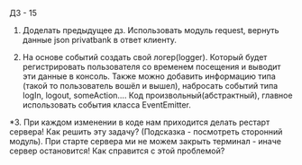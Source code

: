 ДЗ - 15

1. Доделать предыдущее дз. Использовать модуль request, вернуть данные json privatbank в ответ клиенту.

2. На основе событий создать свой логер(logger). Который будет регистрировать пользователя со временем посещения и выводит эти данные в консоль. Также можно добавить информацию типа (такой то пользователь вошёл и вышел), набросать событий типа logIn, logout, someAction…. Код произвольный(абстрактный), главное использовать события класса EventEmitter.

*3. При каждом изменении в коде нам приходится делать рестарт сервера! Как решить эту задачу? (Подсказка - посмотреть сторонний модуль). При старте сервера ми не можем закрыть терминал - иначе сервер остановится! Как справится с этой проблемой?
